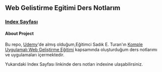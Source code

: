 ## Web Gelistirme Egitimi Ders Notlarım

### [Index Sayfası](https://aybarsumur.github.io/web-gelistirme-egitimi/)

<!-- Görsel

![Ekran Resmi](img/javascript-odev3-asianKitchen.jpg) -->

#### About Project
Bu repo, [Udemy](https://www.udemy.com/)'de almış olduğum,Eğitimci Sadık E. Turan'ın [Komple Uygulamalı Web Geliştirme Eğitimi](https://www.udemy.com/course/komple-web-developer-kursu/) kapsamında oluşturduğum ders notlarımı ve uygulamaları içermektedir.

Yukarıdaki Index Sayfası linkinde ders notları indexine ulaşabilirsiniz.


<!-- ## Installation
Projeyi klonlayarak kullanabilirsiniz. 
```
https://github.com/aybarsumur/web-gelistirme-egitimi.git
``` -->